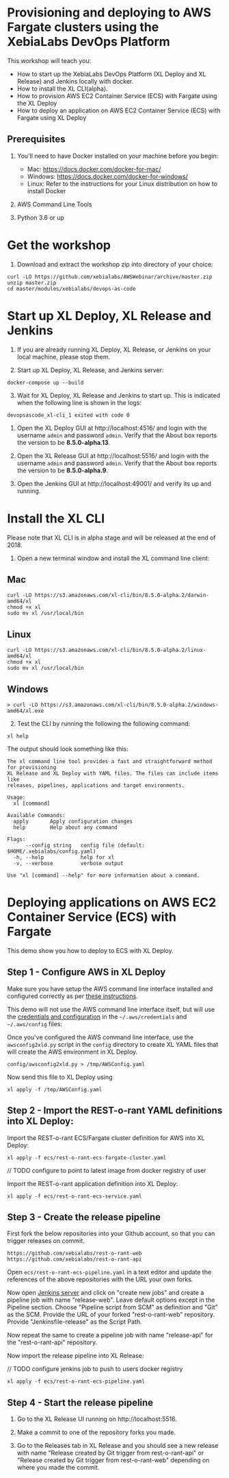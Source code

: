# Provisioning and deploying to AWS Fargate clusters using the XebiaLabs DevOps Platform

This workshop will teach you:

* How to start up the XebiaLabs DevOps Platform (XL Deploy and XL Release) and Jenkins locally with docker.
* How to install the XL CLI(alpha).
* How to provision AWS EC2 Container Service (ECS) with Fargate using the XL Deploy
* How to deploy an application on AWS EC2 Container Service (ECS) with Fargate using XL Deploy

## Prerequisites

1. You'll need to have Docker installed on your machine before you begin:
    * Mac: https://docs.docker.com/docker-for-mac/
    * Windows: https://docs.docker.com/docker-for-windows/
    * Linux: Refer to the instructions for your Linux distribution on how to install Docker

2. AWS Command Line Tools

3. Python 3.6 or up

# Get the workshop

1) Download and extract the workshop zip into directory of your choice:
```
curl -LO https://github.com/xebialabs/AWSWebinar/archive/master.zip
unzip master.zip
cd master/modules/xebialabs/devops-as-code
```

# Start up XL Deploy, XL Release and Jenkins

1) If you are already running XL Deploy, XL Release, or Jenkins on your local machine, please stop them.

2) Start up XL Deploy, XL Release, and Jenkins server:
```
docker-compose up --build
```

3) Wait for XL Deploy, XL Release and Jenkins to start up. This is indicated when the following line is shown in the logs:
```
devopsascode_xl-cli_1 exited with code 0
```

1) Open the XL Deploy GUI at http://localhost:4516/ and login with the username `admin` and password `admin`. Verify that the About box reports the version to be **8.5.0-alpha.13**.

2) Open the XL Release GUI at http://localhost:5516/ and login with the username `admin` and password `admin`. Verify that the About box reports the version to be **8.5.0-alpha.9**.

3) Open the Jenkins GUI at http://localhost:49001/ and verify its up and running.

# Install the XL CLI

Please note that XL CLI is in alpha stage and will be released at the end of 2018.

1) Open a new terminal window and install the XL command line client:

## Mac
```
curl -LO https://s3.amazonaws.com/xl-cli/bin/8.5.0-alpha.2/darwin-amd64/xl
chmod +x xl
sudo mv xl /usr/local/bin
```

## Linux
```
curl -LO https://s3.amazonaws.com/xl-cli/bin/8.5.0-alpha.2/linux-amd64/xl
chmod +x xl
sudo mv xl /usr/local/bin
```

## Windows
```
> curl -LO https://s3.amazonaws.com/xl-cli/bin/8.5.0-alpha.2/windows-amd64/xl.exe
```

2) Test the CLI by running the following the following command:
```
xl help
```

The output should look something like this:
```
The xl command line tool provides a fast and straightforward method for provisioning
XL Release and XL Deploy with YAML files. The files can include items like
releases, pipelines, applications and target environments.

Usage:
  xl [command]

Available Commands:
  apply       Apply configuration changes
  help        Help about any command

Flags:
      --config string   config file (default: $HOME/.xebialabs/config.yaml)
  -h, --help            help for xl
  -v, --verbose         verbose output

Use "xl [command] --help" for more information about a command.
```

# Deploying applications on AWS EC2 Container Service (ECS) with Fargate

This demo show you how to deploy to ECS with XL Deploy.


## Step 1 - Configure AWS in XL Deploy

Make sure you have setup the AWS command line interface installed and configured correctly as per [these instructions](https://docs.aws.amazon.com/cli/latest/userguide/tutorial-ec2-ubuntu.html#configure-cli).


This demo will not use the AWS command line interface itself, but will use the [credentials and configuration](https://docs.aws.amazon.com/cli/latest/userguide/cli-config-files.html) in the `~/.aws/credentials` and `~/.aws/config` files:


Once you've configured the AWS command line interface, use the `awsconfig2xld.py` script in the `config` directory to create XL YAML files that will create the AWS environment in XL Deploy.

```
config/awsconfig2xld.py > /tmp/AWSConfig.yaml
```

Now send this file to XL Deploy using

```
xl apply -f /tmp/AWSConfig.yaml
```

## Step 2 - Import the REST-o-rant YAML definitions into XL Deploy:

Import the REST-o-rant ECS/Fargate cluster definition for AWS into XL Deploy:

```
xl apply -f ecs/rest-o-rant-ecs-fargate-cluster.yaml
```

// TODO configure to point to latest image from docker registry of user

Import the REST-o-rant application definition into XL Deploy:

```
xl apply -f ecs/rest-o-rant-ecs-service.yaml
```

## Step 3 - Create the release pipeline

First fork the below repositories into your Github account, so that you can trigger releases on commit.

```
https://github.com/xebialabs/rest-o-rant-web
https://github.com/xebialabs/rest-o-rant-api
```

Open `ecs/rest-o-rant-ecs-pipeline.yaml` in a text editor and update the references of the above repositories with the URL your own forks.

Now open [Jenkins server](http://localhost:49001/) and click on "create new jobs" and create a pipeline job with name "release-web". Leave default options except in the Pipeline section. Choose "Pipeline script from SCM" as definition and "Git" as the SCM. Provide the URL of your forked "rest-o-rant-web" repository. Provide "Jenkinsfile-release" as the Script Path.

Now repeat the same to create a pipeline job with name "release-api" for the "rest-o-rant-api" repository.

Now import the release pipeline into XL Release:

// TODO configure jenkins job to push to users docker registry

```
xl apply -f ecs/rest-o-rant-ecs-pipeline.yaml
```

## Step 4 - Start the release pipeline

1. Go to the XL Release UI running on http://localhost:5516.

2. Make a commit to one of the repository forks you made.

3. Go to the Releases tab in XL Release and you should see a new release with name "Release created by Git trigger from rest-o-rant-api" or "Release created by Git trigger from rest-o-rant-web" depending on where you made the commit.
